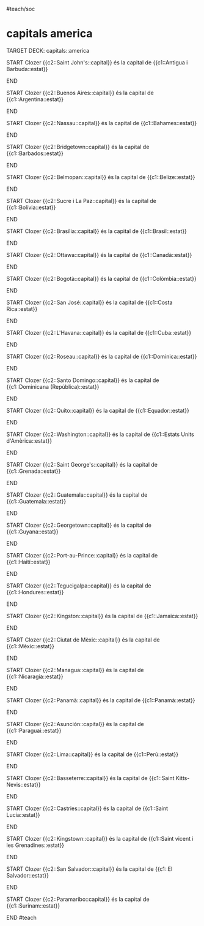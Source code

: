 #teach/soc

# capitals america

TARGET DECK: capitals::america

START
Clozer
{{c2::Saint John's::capital}} és la capital de {{c1::Antigua i Barbuda::estat}}	
<!--ID: 1633884842552-->
END

START
Clozer
{{c2::Buenos Aires::capital}} és la capital de {{c1::Argentina::estat}}	
<!--ID: 1633884842568-->
END

START
Clozer
{{c2::Nassau::capital}} és la capital de {{c1::Bahames::estat}}	
<!--ID: 1633884842577-->
END

START
Clozer
{{c2::Bridgetown::capital}} és la capital de {{c1::Barbados::estat}}	
<!--ID: 1633884842585-->
END

START
Clozer
{{c2::Belmopan::capital}} és la capital de {{c1::Belize::estat}}	
<!--ID: 1633884842590-->
END

START
Clozer
{{c2::Sucre i La Paz::capital}} és la capital de {{c1::Bolívia::estat}}	
<!--ID: 1633884842596-->
END

START
Clozer
{{c2::Brasília::capital}} és la capital de {{c1::Brasil::estat}}	
<!--ID: 1633884842601-->
END

START
Clozer
{{c2::Ottawa::capital}} és la capital de {{c1::Canadà::estat}}	
<!--ID: 1633884842606-->
END

START
Clozer
{{c2::Bogotà::capital}} és la capital de {{c1::Colòmbia::estat}}	
<!--ID: 1633884842612-->
END

START
Clozer
{{c2::San José::capital}} és la capital de {{c1::Costa Rica::estat}}	
<!--ID: 1633884842617-->
END

START
Clozer
{{c2::L'Havana::capital}} és la capital de {{c1::Cuba::estat}}	
<!--ID: 1633884842622-->
END

START
Clozer
{{c2::Roseau::capital}} és la capital de {{c1::Dominica::estat}}	
<!--ID: 1633884842628-->
END

START
Clozer
{{c2::Santo Domingo::capital}} és la capital de {{c1::Dominicana (República)::estat}}	
<!--ID: 1633884842633-->
END

START
Clozer
{{c2::Quito::capital}} és la capital de {{c1::Equador::estat}}	
<!--ID: 1633884842638-->
END

START
Clozer
{{c2::Washington::capital}} és la capital de {{c1::Estats Units d'Amèrica::estat}}	
<!--ID: 1633884842643-->
END

START
Clozer
{{c2::Saint George's::capital}} és la capital de {{c1::Grenada::estat}}	
<!--ID: 1633884842649-->
END

START
Clozer
{{c2::Guatemala::capital}} és la capital de {{c1::Guatemala::estat}}	
<!--ID: 1633884842654-->
END

START
Clozer
{{c2::Georgetown::capital}} és la capital de {{c1::Guyana::estat}}	
<!--ID: 1633884842659-->
END

START
Clozer
{{c2::Port-au-Prince::capital}} és la capital de {{c1::Haití::estat}}	
<!--ID: 1633884842664-->
END

START
Clozer
{{c2::Tegucigalpa::capital}} és la capital de {{c1::Hondures::estat}}	
<!--ID: 1633884842669-->
END

START
Clozer
{{c2::Kingston::capital}} és la capital de {{c1::Jamaica::estat}}	
<!--ID: 1633884842675-->
END

START
Clozer
{{c2::Ciutat de Mèxic::capital}} és la capital de {{c1::Mèxic::estat}}	
<!--ID: 1633884842680-->
END

START
Clozer
{{c2::Managua::capital}} és la capital de {{c1::Nicaragia::estat}}	
<!--ID: 1633884842685-->
END

START
Clozer
{{c2::Panamà::capital}} és la capital de {{c1::Panamà::estat}}	
<!--ID: 1633884842691-->
END

START
Clozer
{{c2::Asunción::capital}} és la capital de {{c1::Paraguai::estat}}	
<!--ID: 1633884842696-->
END

START
Clozer
{{c2::Lima::capital}} és la capital de {{c1::Perú::estat}}	
<!--ID: 1633884842701-->
END

START
Clozer
{{c2::Basseterre::capital}} és la capital de {{c1::Saint Kitts-Nevis::estat}}	
<!--ID: 1633884842707-->
END

START
Clozer
{{c2::Castries::capital}} és la capital de {{c1::Saint Lucia::estat}}	
<!--ID: 1633884842712-->
END

START
Clozer
{{c2::Kingstown::capital}} és la capital de {{c1::Saint vicent i les Grenadines::estat}}	
<!--ID: 1633884842718-->
END

START
Clozer
{{c2::San Salvador::capital}} és la capital de {{c1::El Salvador::estat}}	
<!--ID: 1633884842723-->
END

START
Clozer
{{c2::Paramaribo::capital}} és la capital de {{c1::Surinam::estat}}	
<!--ID: 1633884842729-->
END
#teach